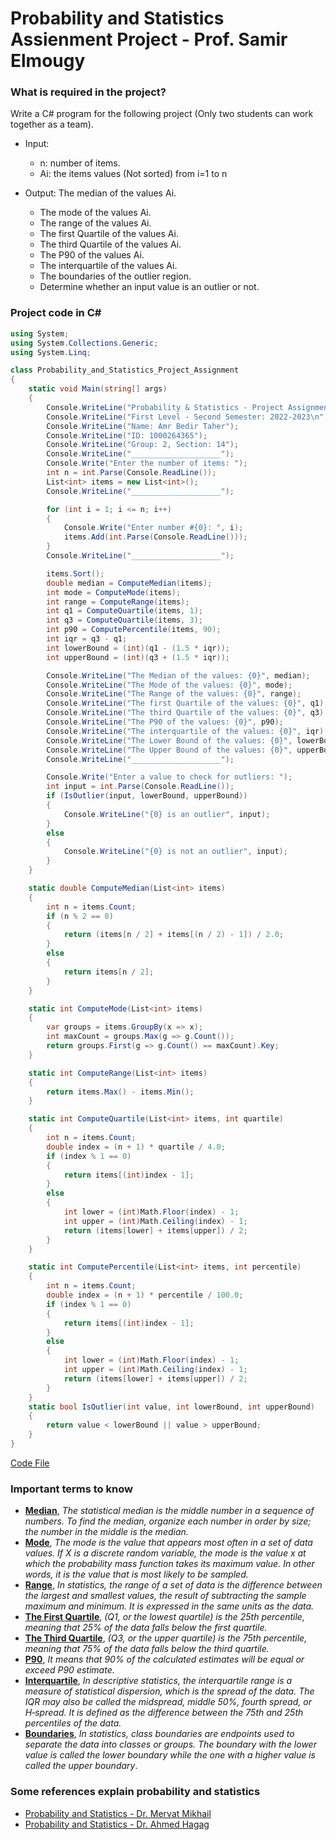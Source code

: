 # Probability and Statistics Assienment Project - Prof. Samir Elmougy 


### What is required in the project?

Write a C# program for the following project (Only two students can work together as a team).
* Input: 
  * n: number of items.
  * Ai: the items values (Not sorted) from i=1 to n 
  
* Output: The median of the values Ai.
  * The mode of the values Ai.
  * The range of the values Ai.
  * The first Quartile of the values Ai.
  * The third Quartile of the values Ai.
  * The P90 of the values Ai.
  * The interquartile of the values Ai.
  * The boundaries of the outlier region.
  * Determine whether an input value is an outlier or not.

### Project code in C#

```c#
using System;
using System.Collections.Generic;
using System.Linq;

class Probability_and_Statistics_Project_Assignment
{
    static void Main(string[] args)
    {
        Console.WriteLine("Probability & Statistics - Project Assignment");
        Console.WriteLine("First Level - Second Semester: 2022-2023\n");
        Console.WriteLine("Name: Amr Bedir Taher");
        Console.WriteLine("ID: 1000264365");
        Console.WriteLine("Group: 2, Section: 14");
        Console.WriteLine("____________________");
        Console.Write("Enter the number of items: ");
        int n = int.Parse(Console.ReadLine());
        List<int> items = new List<int>();
        Console.WriteLine("____________________");

        for (int i = 1; i <= n; i++)
        {
            Console.Write("Enter number #{0}: ", i);
            items.Add(int.Parse(Console.ReadLine()));
        }
        Console.WriteLine("____________________");

        items.Sort();
        double median = ComputeMedian(items);
        int mode = ComputeMode(items);
        int range = ComputeRange(items);
        int q1 = ComputeQuartile(items, 1);
        int q3 = ComputeQuartile(items, 3);
        int p90 = ComputePercentile(items, 90);
        int iqr = q3 - q1;
        int lowerBound = (int)(q1 - (1.5 * iqr));
        int upperBound = (int)(q3 + (1.5 * iqr));

        Console.WriteLine("The Median of the values: {0}", median);
        Console.WriteLine("The Mode of the values: {0}", mode);
        Console.WriteLine("The Range of the values: {0}", range);
        Console.WriteLine("The first Quartile of the values: {0}", q1);
        Console.WriteLine("The third Quartile of the values: {0}", q3);
        Console.WriteLine("The P90 of the values: {0}", p90);
        Console.WriteLine("The interquartile of the values: {0}", iqr);
        Console.WriteLine("The Lower Bound of the values: {0}", lowerBound);
        Console.WriteLine("The Upper Bound of the values: {0}", upperBound);
        Console.WriteLine("____________________");

        Console.Write("Enter a value to check for outliers: ");
        int input = int.Parse(Console.ReadLine());
        if (IsOutlier(input, lowerBound, upperBound))
        {
            Console.WriteLine("{0} is an outlier", input);
        }
        else
        {
            Console.WriteLine("{0} is not an outlier", input);
        }
    }

    static double ComputeMedian(List<int> items)
    {
        int n = items.Count;
        if (n % 2 == 0)
        {
            return (items[n / 2] + items[(n / 2) - 1]) / 2.0;
        }
        else
        {
            return items[n / 2];
        }
    }

    static int ComputeMode(List<int> items)
    {
        var groups = items.GroupBy(x => x);
        int maxCount = groups.Max(g => g.Count());
        return groups.First(g => g.Count() == maxCount).Key;
    }

    static int ComputeRange(List<int> items)
    {
        return items.Max() - items.Min();
    }

    static int ComputeQuartile(List<int> items, int quartile)
    {
        int n = items.Count;
        double index = (n + 1) * quartile / 4.0;
        if (index % 1 == 0)
        {
            return items[(int)index - 1];
        }
        else
        {
            int lower = (int)Math.Floor(index) - 1;
            int upper = (int)Math.Ceiling(index) - 1;
            return (items[lower] + items[upper]) / 2;
        }
    }

    static int ComputePercentile(List<int> items, int percentile)
    {
        int n = items.Count;
        double index = (n + 1) * percentile / 100.0;
        if (index % 1 == 0)
        {
            return items[(int)index - 1];
        }
        else
        {
            int lower = (int)Math.Floor(index) - 1;
            int upper = (int)Math.Ceiling(index) - 1;
            return (items[lower] + items[upper]) / 2;
        }
    }
    static bool IsOutlier(int value, int lowerBound, int upperBound)
    {
        return value < lowerBound || value > upperBound;
    }
}
```
[Code File](https://github.com/AmrBedir/Probability_Project/blob/main/Probability_and_Statistics_Project_Assignment/Probability_and_Statistics_Project_Assignment/Program.cs)

### Important terms to know
* **[Median](https://en.wikipedia.org/wiki/Median)**, *The statistical median is the middle number in a sequence of numbers. To find the median, organize each number in order by size; the number in the middle is the median.*
* **[Mode](https://en.wikipedia.org/wiki/Mode_(statistics))**, *The mode is the value that appears most often in a set of data values. If X is a discrete random variable, the mode is the value x at which the probability mass function takes its maximum value. In other words, it is the value that is most likely to be sampled.*
* **[Range](https://en.wikipedia.org/wiki/Range_(statistics))**, *In statistics, the range of a set of data is the difference between the largest and smallest values, the result of subtracting the sample maximum and minimum. It is expressed in the same units as the data.*
* **[The First Quartile](https://en.wikipedia.org/wiki/Quartile)**, *(Q1, or the lowest quartile) is the 25th percentile, meaning that 25% of the data falls below the first quartile.*
* **[The Third Quartile](https://en.wikipedia.org/wiki/Quartile)**, *(Q3, or the upper quartile) is the 75th percentile, meaning that 75% of the data falls below the third quartile.*
* **[P90](https://en.wikipedia.org/wiki/Percentile)**, *It means that 90% of the calculated estimates will be equal or exceed P90 estimate.*
* **[Interquartile](https://en.wikipedia.org/wiki/Interquartile_range)**, *In descriptive statistics, the interquartile range is a measure of statistical dispersion, which is the spread of the data. The IQR may also be called the midspread, middle 50%, fourth spread, or H‑spread. It is defined as the difference between the 75th and 25th percentiles of the data.*
* **[Boundaries](https://en.wikipedia.org/wiki/Boundary_value_problem)**, *In statistics, class boundaries are endpoints used to separate the data into classes or groups. The boundary with the lower value is called the lower boundary while the one with a higher value is called the upper boundary*.

### Some references explain probability and statistics
* [Probability and Statistics - Dr. Mervat Mikhail](https://www.youtube.com/playlist?list=PL7snZ0LSsq3g9NUio7xFDtC9IVIj649GV)
* [Probability and Statistics - Dr. Ahmed Hagag ](https://www.youtube.com/playlist?list=PLxIvc-MGOs6gW9SgkmoxE5w9vQkID1_r-)

